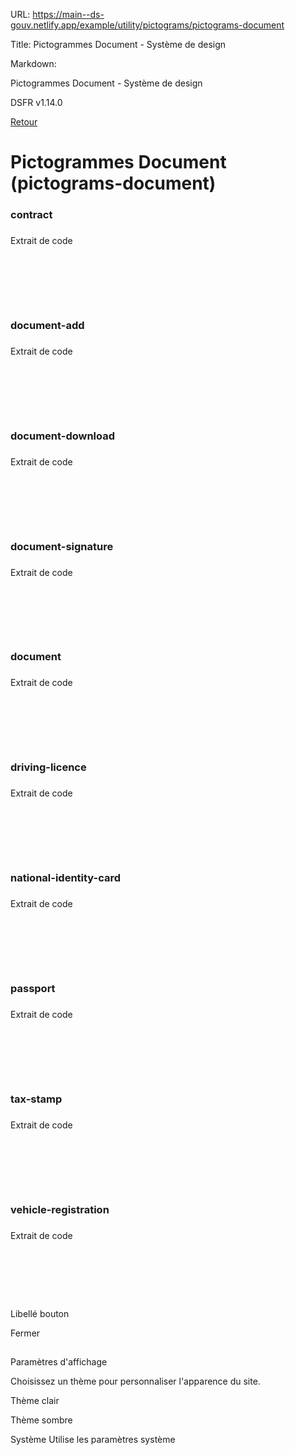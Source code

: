 URL:
https://main--ds-gouv.netlify.app/example/utility/pictograms/pictograms-document

Title:
Pictogrammes Document - Système de design

Markdown:

Pictogrammes Document - Système de design


DSFR v1.14.0


[Retour](../)


# Pictogrammes Document (pictograms-document)


### contract


###
Extrait de code


<svg aria-hidden="true" class="fr-artwork" viewBox="0 0 80 80" width="80px" height="80px">
<use class="fr-artwork-decorative" href="../../../../dist/artwork/pictograms/document/contract.svg#artwork-decorative"></use>
<use class="fr-artwork-minor" href="../../../../dist/artwork/pictograms/document/contract.svg#artwork-minor"></use>
<use class="fr-artwork-major" href="../../../../dist/artwork/pictograms/document/contract.svg#artwork-major"></use>
</svg>


### document-add


###
Extrait de code


<svg aria-hidden="true" class="fr-artwork" viewBox="0 0 80 80" width="80px" height="80px">
<use class="fr-artwork-decorative" href="../../../../dist/artwork/pictograms/document/document-add.svg#artwork-decorative"></use>
<use class="fr-artwork-minor" href="../../../../dist/artwork/pictograms/document/document-add.svg#artwork-minor"></use>
<use class="fr-artwork-major" href="../../../../dist/artwork/pictograms/document/document-add.svg#artwork-major"></use>
</svg>


### document-download


###
Extrait de code


<svg aria-hidden="true" class="fr-artwork" viewBox="0 0 80 80" width="80px" height="80px">
<use class="fr-artwork-decorative" href="../../../../dist/artwork/pictograms/document/document-download.svg#artwork-decorative"></use>
<use class="fr-artwork-minor" href="../../../../dist/artwork/pictograms/document/document-download.svg#artwork-minor"></use>
<use class="fr-artwork-major" href="../../../../dist/artwork/pictograms/document/document-download.svg#artwork-major"></use>
</svg>


### document-signature


###
Extrait de code


<svg aria-hidden="true" class="fr-artwork" viewBox="0 0 80 80" width="80px" height="80px">
<use class="fr-artwork-decorative" href="../../../../dist/artwork/pictograms/document/document-signature.svg#artwork-decorative"></use>
<use class="fr-artwork-minor" href="../../../../dist/artwork/pictograms/document/document-signature.svg#artwork-minor"></use>
<use class="fr-artwork-major" href="../../../../dist/artwork/pictograms/document/document-signature.svg#artwork-major"></use>
</svg>


### document


###
Extrait de code


<svg aria-hidden="true" class="fr-artwork" viewBox="0 0 80 80" width="80px" height="80px">
<use class="fr-artwork-decorative" href="../../../../dist/artwork/pictograms/document/document.svg#artwork-decorative"></use>
<use class="fr-artwork-minor" href="../../../../dist/artwork/pictograms/document/document.svg#artwork-minor"></use>
<use class="fr-artwork-major" href="../../../../dist/artwork/pictograms/document/document.svg#artwork-major"></use>
</svg>


### driving-licence


###
Extrait de code


<svg aria-hidden="true" class="fr-artwork" viewBox="0 0 80 80" width="80px" height="80px">
<use class="fr-artwork-decorative" href="../../../../dist/artwork/pictograms/document/driving-licence.svg#artwork-decorative"></use>
<use class="fr-artwork-minor" href="../../../../dist/artwork/pictograms/document/driving-licence.svg#artwork-minor"></use>
<use class="fr-artwork-major" href="../../../../dist/artwork/pictograms/document/driving-licence.svg#artwork-major"></use>
</svg>


### national-identity-card


###
Extrait de code


<svg aria-hidden="true" class="fr-artwork" viewBox="0 0 80 80" width="80px" height="80px">
<use class="fr-artwork-decorative" href="../../../../dist/artwork/pictograms/document/national-identity-card.svg#artwork-decorative"></use>
<use class="fr-artwork-minor" href="../../../../dist/artwork/pictograms/document/national-identity-card.svg#artwork-minor"></use>
<use class="fr-artwork-major" href="../../../../dist/artwork/pictograms/document/national-identity-card.svg#artwork-major"></use>
</svg>


### passport


###
Extrait de code


<svg aria-hidden="true" class="fr-artwork" viewBox="0 0 80 80" width="80px" height="80px">
<use class="fr-artwork-decorative" href="../../../../dist/artwork/pictograms/document/passport.svg#artwork-decorative"></use>
<use class="fr-artwork-minor" href="../../../../dist/artwork/pictograms/document/passport.svg#artwork-minor"></use>
<use class="fr-artwork-major" href="../../../../dist/artwork/pictograms/document/passport.svg#artwork-major"></use>
</svg>


### tax-stamp


###
Extrait de code


<svg aria-hidden="true" class="fr-artwork" viewBox="0 0 80 80" width="80px" height="80px">
<use class="fr-artwork-decorative" href="../../../../dist/artwork/pictograms/document/tax-stamp.svg#artwork-decorative"></use>
<use class="fr-artwork-minor" href="../../../../dist/artwork/pictograms/document/tax-stamp.svg#artwork-minor"></use>
<use class="fr-artwork-major" href="../../../../dist/artwork/pictograms/document/tax-stamp.svg#artwork-major"></use>
</svg>


### vehicle-registration


###
Extrait de code


<svg aria-hidden="true" class="fr-artwork" viewBox="0 0 80 80" width="80px" height="80px">
<use class="fr-artwork-decorative" href="../../../../dist/artwork/pictograms/document/vehicle-registration.svg#artwork-decorative"></use>
<use class="fr-artwork-minor" href="../../../../dist/artwork/pictograms/document/vehicle-registration.svg#artwork-minor"></use>
<use class="fr-artwork-major" href="../../../../dist/artwork/pictograms/document/vehicle-registration.svg#artwork-major"></use>
</svg>


Libellé bouton


Fermer


##
Paramètres d'affichage


Choisissez un thème pour personnaliser l'apparence du site.


Thème clair


Thème sombre


Système
Utilise les paramètres système
